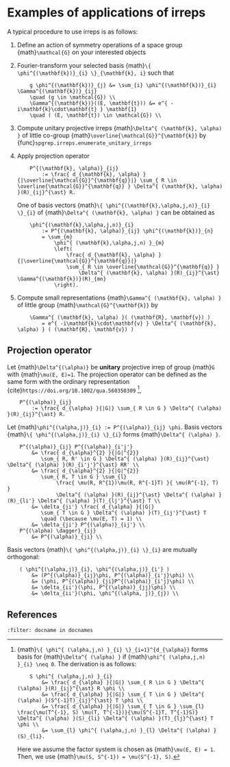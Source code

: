 # Examples of applications of irreps

A typical procedure to use irreps is as follows:

1. Define an action of symmetry operations of a space group {math}`\mathcal{G}` on your interested objects
2. Fourier-transform your selected basis {math}`\{ \phi^{(\mathbf{k})}_{i} \}_{\mathbf{k}, i}` such that
    ```{math}
        g \phi^{(\mathbf{k})}_{j} &= \sum_{i} \phi^{(\mathbf{k})}_{i} \Gamma^{(\mathbf{k})}_{ij} 
        \quad (g \in \mathcal{G}) \\
        \Gamma^{(\mathbf{k})}((E, \mathbf{t})) &= e^{ -i\mathbf{k}\cdot\mathbf{t} } \mathbf{1}
        \quad ( (E, \mathbf{t}) \in \mathcal{G}) \\
    ```
3. Compute unitary projective irreps {math}`\Delta^{ (\mathbf{k}, \alpha) }` of little co-group {math}`\overline{\mathcal{G}}^{\mathbf{k}}` by {func}`spgrep.irreps.enumerate_unitary_irreps`
4. Apply projection operator
    ```{math}
        P^{(\mathbf{k}, \alpha)}_{ij}
            := \frac{ d_{\mathbf{k}, \alpha} }{|\overline{\mathcal{G}}^{\mathbf{q}}|} \sum_{ R \in \overline{\mathcal{G}}^{\mathbf{q}} } \Delta^{ (\mathbf{k}, \alpha) }(R)_{ij}^{\ast} R.
    ```

    One of basis vectors {math}`\{ \phi^{(\mathbf{k},\alpha,j,n)}_{i} \}_{i}` of {math}`\Delta^{ (\mathbf{k}, \alpha) }` can be obtained as
    ```{math}
        \phi^{(\mathbf{k},\alpha,j,n)}_{i}
            := P^{(\mathbf{k}, \alpha)}_{ij} \phi^{(\mathbf{k})}_{n}
            = \sum_{m}
                \phi^{ (\mathbf{k},\alpha,j,n) }_{m}
                \left(
                    \frac{ d_{\mathbf{k}, \alpha} }{|\overline{\mathcal{G}}^{\mathbf{q}}|}
                    \sum_{ R \in \overline{\mathcal{G}}^{\mathbf{q}} } 
                        \Delta^{ (\mathbf{k}, \alpha) }(R)_{ij}^{\ast}  \Gamma^{(\mathbf{k})}(R)_{mn}
                \right).
    ```

5. Compute small representations {math}`\Gamma^{ (\mathbf{k}, \alpha) }` of little group {math}`\mathcal{G}^{\mathbf{k}}` by
    ```{math}
        \Gamma^{ (\mathbf{k}, \alpha) }( (\mathbf{R}, \mathbf{v}) )
            = e^{ -i\mathbf{k}\cdot\mathbf{v} } \Delta^{ (\mathbf{k}, \alpha) } ( (\mathbf{R}, \mathbf{v}) )
    ```

## Projection operator

Let {math}`\Delta^{(\alpha)}` be **unitary** projective irrep of group {math}`G` with {math}`\mu(E, E)=1`.
The projection operator can be defined as the same form with the ordinary representation {cite}`https://doi.org/10.1002/qua.560350309` [^proj_derivation],
```{math}
    P^{(\alpha)}_{ij}
        := \frac{ d_{\alpha} }{|G|} \sum_{ R \in G } \Delta^{ (\alpha) }(R)_{ij}^{\ast} R.
```
Let {math}`\phi^{(\alpha,j)}_{i} := P^{(\alpha)}_{ij} \phi`.
Basis vectors {math}`\{ \phi^{(\alpha,j)}_{i} \}_{i}` forms {math}`\Delta^{ (\alpha) }`.

```{math}
    P^{(\alpha)}_{ij} P^{(\alpha)}_{i'j'}
        &= \frac{ d_{\alpha}^{2} }{|G|^{2}}
           \sum_{ R, R' \in G } \Delta^{ (\alpha) }(R)_{ij}^{\ast} \Delta^{ (\alpha) }(R)_{i'j'}^{\ast} RR' \\
        &= \frac{ d_{\alpha}^{2} }{|G|^{2}}
           \sum_{ R, T \in G } \sum_{l}
                \frac{ \mu(R, R^{1})\mu(R, R^{-1}T) }{ \mu(R^{-1}, T) }
                \Delta^{ (\alpha) }(R)_{ij}^{\ast} \Delta^{ (\alpha) }(R)_{li'} \Delta^{ (\alpha) }(T)_{lj'}^{\ast} T \\
        &= \delta_{ji'} \frac{ d_{\alpha} }{|G|}
           \sum_{ T \in G } \Delta^{ (\alpha) }(T)_{ij'}^{\ast} T
           \quad (\because \mu(E, T) = 1) \\
        &= \delta_{ji'} P^{(\alpha)}_{ij'} \\
    P^{(\alpha) \dagger}_{ij}
        &= P^{(\alpha)}_{ji} \\
```

Basis vectors {math}`\{ \phi^{(\alpha,j)}_{i} \}_{i}` are mutually orthogonal:
```{math}
    ( \phi^{(\alpha,j)}_{i}, \phi^{(\alpha,j)}_{i'} )
        &= (P^{(\alpha)}_{ij}\phi, P^{(\alpha)}_{i'j}\phi) \\
        &= (\phi, P^{(\alpha)}_{ji}P^{(\alpha)}_{i'j}\phi) \\
        &= \delta_{ii'}(\phi, P^{(\alpha)}_{jj}\phi) \\
        &= \delta_{ii'}(\phi, \phi^{(\alpha, j)}_{j}) \\
```

[^proj_derivation]: {math}`\{ \phi^{ (\alpha,j,n) }_{i} \}_{i=1}^{d_{\alpha}}` forms basis for {math}`\Delta^{ (\alpha) }` if {math}`\phi^{ (\alpha,j,n) }_{i} \neq 0`.
    The derivation is as follows:
    ```{math}
        S \phi^{ (\alpha,j,n) }_{i}
            &= \frac{ d_{\alpha} }{|G|} \sum_{ R \in G } \Delta^{ (\alpha) }(R)_{ij}^{\ast} R \phi \\
            &= \frac{ d_{\alpha} }{|G|} \sum_{ T \in G } \Delta^{ (\alpha) }(S^{-1}T)_{ij}^{\ast} T \phi \\
            &= \frac{ d_{\alpha} }{|G|} \sum_{ T \in G } \sum_{l} \frac{\mu(T^{-1}, S) \mu(T, T^{-1})}{\mu(S^{-1}T, T^{-1}S)} \Delta^{ (\alpha) }(S)_{li} \Delta^{ (\alpha) }(T)_{lj}^{\ast} T \phi \\
            &= \sum_{l} \phi^{ (\alpha,j,n) }_{l} \Delta^{ (\alpha) }(S)_{li}.
    ```
    Here we assume the factor system is chosen as {math}`\mu(E, E) = 1`.
    Then, we use {math}`\mu(S, S^{-1}) = \mu(S^{-1}, S)`.

## References

```{bibliography}
:filter: docname in docnames
```
